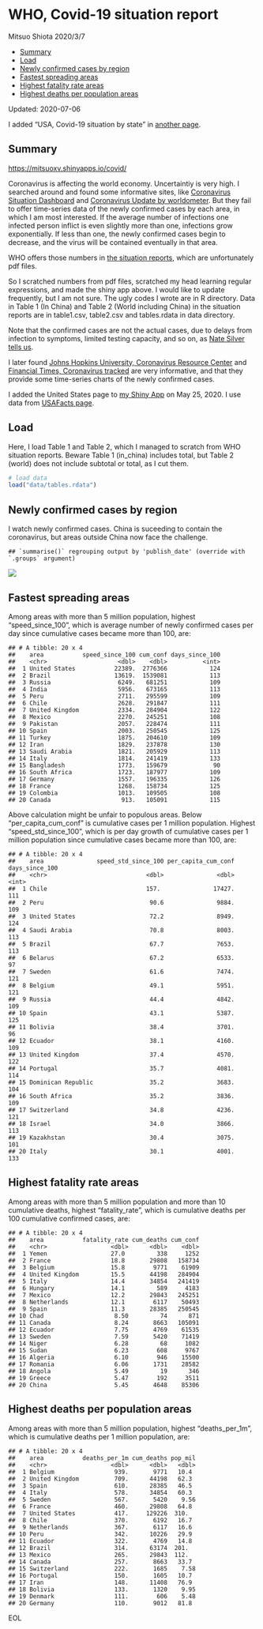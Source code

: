 WHO, Covid-19 situation report
================
Mitsuo Shiota
2020/3/7

  - [Summary](#summary)
  - [Load](#load)
  - [Newly confirmed cases by region](#newly-confirmed-cases-by-region)
  - [Fastest spreading areas](#fastest-spreading-areas)
  - [Highest fatality rate areas](#highest-fatality-rate-areas)
  - [Highest deaths per population
    areas](#highest-deaths-per-population-areas)

Updated: 2020-07-06

I added “USA, Covid-19 situation by state” in [another page](USA.md).

## Summary

<https://mitsuoxv.shinyapps.io/covid/>

Coronavirus is affecting the world economy. Uncertaintiy is very high. I
searched around and found some informative sites, like [Coronavirus
Situation
Dashboard](https://who.maps.arcgis.com/apps/opsdashboard/index.html#/c88e37cfc43b4ed3baf977d77e4a0667)
and [Coronavirus Update by
worldometer](https://www.worldometers.info/coronavirus/). But they fail
to offer time-series data of the newly confirmed cases by each area, in
which I am most interested. If the average number of infections one
infected person inflict is even slightly more than one, infections grow
exponentially. If less than one, the newly confirmed cases begin to
decrease, and the virus will be contained eventually in that area.

WHO offers those numbers in [the situation
reports](https://www.who.int/emergencies/diseases/novel-coronavirus-2019/situation-reports/),
which are unfortunately pdf files.

So I scratched numbers from pdf files, scratched my head learning
regular expressions, and made the shiny app above. I would like to
update frequently, but I am not sure. The ugly codes I wrote are in R
directory. Data in Table 1 (In China) and Table 2 (World including
China) in the situation reports are in table1.csv, table2.csv and
tables.rdata in data directory.

Note that the confirmed cases are not the actual cases, due to delays
from infection to symptoms, limited testing capacity, and so on, as
[Nate Silver tells
us](https://fivethirtyeight.com/features/coronavirus-case-counts-are-meaningless/).

I later found [Johns Hopkins University, Coronavirus Resource
Center](https://coronavirus.jhu.edu/) and [Financial Times, Coronavirus
tracked](https://www.ft.com/content/a26fbf7e-48f8-11ea-aeb3-955839e06441)
are very informative, and that they provide some time-series charts of
the newly confirmed cases.

I added the United States page to [my Shiny
App](https://mitsuoxv.shinyapps.io/covid/) on May 25, 2020. I use data
from [USAFacts
page](https://usafacts.org/visualizations/coronavirus-covid-19-spread-map/).

## Load

Here, I load Table 1 and Table 2, which I managed to scratch from WHO
situation reports. Beware Table 1 (in\_china) includes total, but Table
2 (world) does not include subtotal or total, as I cut them.

``` r
# load data
load("data/tables.rdata")
```

## Newly confirmed cases by region

I watch newly confirmed cases. China is suceeding to contain the
coronavirus, but areas outside China now face the challenge.

    ## `summarise()` regrouping output by 'publish_date' (override with `.groups` argument)

![](README_files/figure-gfm/chart-1.png)<!-- -->

## Fastest spreading areas

Among areas with more than 5 million population, highest
“speed\_since\_100”, which is average number of newly confirmed cases
per day since cumulative cases became more than 100, are:

    ## # A tibble: 20 x 4
    ##    area           speed_since_100 cum_conf days_since_100
    ##    <chr>                    <dbl>    <dbl>          <int>
    ##  1 United States           22389.  2776366            124
    ##  2 Brazil                  13619.  1539081            113
    ##  3 Russia                   6249.   681251            109
    ##  4 India                    5956.   673165            113
    ##  5 Peru                     2711.   295599            109
    ##  6 Chile                    2628.   291847            111
    ##  7 United Kingdom           2334.   284904            122
    ##  8 Mexico                   2270.   245251            108
    ##  9 Pakistan                 2057.   228474            111
    ## 10 Spain                    2003.   250545            125
    ## 11 Turkey                   1875.   204610            109
    ## 12 Iran                     1829.   237878            130
    ## 13 Saudi Arabia             1821.   205929            113
    ## 14 Italy                    1814.   241419            133
    ## 15 Bangladesh               1773.   159679             90
    ## 16 South Africa             1723.   187977            109
    ## 17 Germany                  1557.   196335            126
    ## 18 France                   1268.   158734            125
    ## 19 Colombia                 1013.   109505            108
    ## 20 Canada                    913.   105091            115

Above calculation might be unfair to populous areas. Below
“per\_capita\_cum\_conf” is cumulative cases per 1 million population.
Highest “speed\_std\_since\_100”, which is per day growth of cumulative
cases per 1 million population since cumulative cases became more than
100, are:

    ## # A tibble: 20 x 4
    ##    area               speed_std_since_100 per_capita_cum_conf days_since_100
    ##    <chr>                            <dbl>               <dbl>          <int>
    ##  1 Chile                            157.               17427.            111
    ##  2 Peru                              90.6               9884.            109
    ##  3 United States                     72.2               8949.            124
    ##  4 Saudi Arabia                      70.8               8003.            113
    ##  5 Brazil                            67.7               7653.            113
    ##  6 Belarus                           67.2               6533.             97
    ##  7 Sweden                            61.6               7474.            121
    ##  8 Belgium                           49.1               5951.            121
    ##  9 Russia                            44.4               4842.            109
    ## 10 Spain                             43.1               5387.            125
    ## 11 Bolivia                           38.4               3701.             96
    ## 12 Ecuador                           38.1               4160.            109
    ## 13 United Kingdom                    37.4               4570.            122
    ## 14 Portugal                          35.7               4081.            114
    ## 15 Dominican Republic                35.2               3683.            104
    ## 16 South Africa                      35.2               3836.            109
    ## 17 Switzerland                       34.8               4236.            121
    ## 18 Israel                            34.0               3866.            113
    ## 19 Kazakhstan                        30.4               3075.            101
    ## 20 Italy                             30.1               4001.            133

## Highest fatality rate areas

Among areas with more than 5 million population and more than 10
cumulative deaths, highest “fatality\_rate”, which is cumulative deaths
per 100 cumulative confirmed cases, are:

    ## # A tibble: 20 x 4
    ##    area           fatality_rate cum_deaths cum_conf
    ##    <chr>                  <dbl>      <dbl>    <dbl>
    ##  1 Yemen                  27.0         338     1252
    ##  2 France                 18.8       29808   158734
    ##  3 Belgium                15.8        9771    61909
    ##  4 United Kingdom         15.5       44198   284904
    ##  5 Italy                  14.4       34854   241419
    ##  6 Hungary                14.1         589     4183
    ##  7 Mexico                 12.2       29843   245251
    ##  8 Netherlands            12.1        6117    50493
    ##  9 Spain                  11.3       28385   250545
    ## 10 Chad                    8.50         74      871
    ## 11 Canada                  8.24       8663   105091
    ## 12 Ecuador                 7.75       4769    61535
    ## 13 Sweden                  7.59       5420    71419
    ## 14 Niger                   6.28         68     1082
    ## 15 Sudan                   6.23        608     9767
    ## 16 Algeria                 6.10        946    15500
    ## 17 Romania                 6.06       1731    28582
    ## 18 Angola                  5.49         19      346
    ## 19 Greece                  5.47        192     3511
    ## 20 China                   5.45       4648    85306

## Highest deaths per population areas

Among areas with more than 5 million population, highest
“deaths\_per\_1m”, which is cumulative deaths per 1 million
population, are:

    ## # A tibble: 20 x 4
    ##    area           deaths_per_1m cum_deaths pop_mil
    ##    <chr>                  <dbl>      <dbl>   <dbl>
    ##  1 Belgium                 939.       9771   10.4 
    ##  2 United Kingdom          709.      44198   62.3 
    ##  3 Spain                   610.      28385   46.5 
    ##  4 Italy                   578.      34854   60.3 
    ##  5 Sweden                  567.       5420    9.56
    ##  6 France                  460.      29808   64.8 
    ##  7 United States           417.     129226  310.  
    ##  8 Chile                   370.       6192   16.7 
    ##  9 Netherlands             367.       6117   16.6 
    ## 10 Peru                    342.      10226   29.9 
    ## 11 Ecuador                 322.       4769   14.8 
    ## 12 Brazil                  314.      63174  201.  
    ## 13 Mexico                  265.      29843  112.  
    ## 14 Canada                  257.       8663   33.7 
    ## 15 Switzerland             222.       1685    7.58
    ## 16 Portugal                150.       1605   10.7 
    ## 17 Iran                    148.      11408   76.9 
    ## 18 Bolivia                 133.       1320    9.95
    ## 19 Denmark                 111.        606    5.48
    ## 20 Germany                 110.       9012   81.8

EOL
